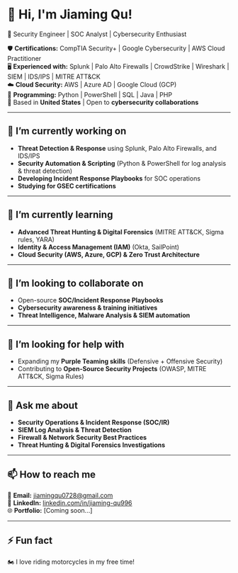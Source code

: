 # 👋 Hi, I'm Jiaming Qu!
🚀 Security Engineer | SOC Analyst | Cybersecurity Enthusiast  

🛡 **Certifications:** CompTIA Security+ | Google Cybersecurity | AWS Cloud Practitioner  
🖥 **Experienced with:** Splunk | Palo Alto Firewalls | CrowdStrike | Wireshark | SIEM | IDS/IPS | MITRE ATT&CK  
☁️ **Cloud Security:** AWS | Azure AD | Google Cloud (GCP)  
🔧 **Programming:** Python | PowerShell | SQL | Java | PHP  
📍 Based in **United States** | Open to **cybersecurity collaborations**  

---

## 🔭 I’m currently working on  
- **Threat Detection & Response** using Splunk, Palo Alto Firewalls, and IDS/IPS  
- **Security Automation & Scripting** (Python & PowerShell for log analysis & threat detection)  
- **Developing Incident Response Playbooks** for SOC operations  
- **Studying for GSEC certifications** 

---

## 🌱 I’m currently learning  
- **Advanced Threat Hunting & Digital Forensics** (MITRE ATT&CK, Sigma rules, YARA)  
- **Identity & Access Management (IAM)** (Okta, SailPoint)  
- **Cloud Security (AWS, Azure, GCP) & Zero Trust Architecture**  

---

## 🤝 I’m looking to collaborate on  
- Open-source **SOC/Incident Response Playbooks**  
- **Cybersecurity awareness & training initiatives**  
- **Threat Intelligence, Malware Analysis & SIEM automation**  

---

## 🤔 I’m looking for help with  
- Expanding my **Purple Teaming skills** (Defensive + Offensive Security)  
- Contributing to **Open-Source Security Projects** (OWASP, MITRE ATT&CK, Sigma Rules)  

---

## 💬 Ask me about  
- **Security Operations & Incident Response (SOC/IR)**  
- **SIEM Log Analysis & Threat Detection**  
- **Firewall & Network Security Best Practices**  
- **Threat Hunting & Digital Forensics Investigations**  

---

## 📫 How to reach me  
📩 **Email:** jiamingqu0728@gmail.com  
💼 **LinkedIn:** [linkedin.com/in/jiaming-qu996](https://www.linkedin.com/in/jiaming-qu996/)      
🌐 **Portfolio:** [Coming soon...] 

---

## ⚡ Fun fact  
🏍 I love riding motorcycles in my free time!  

<!--
**jiaming-sec/Jiaming-Sec** is a ✨ _special_ ✨ repository because its `README.md` (this file) appears on your GitHub profile.

Here are some ideas to get you started:

- 🔭 I’m currently working on ...
- 🌱 I’m currently learning ...
- 👯 I’m looking to collaborate on ...
- 🤔 I’m looking for help with ...
- 💬 Ask me about ...
- 📫 How to reach me: ...
- 😄 Pronouns: ...
- ⚡ Fun fact: ...
-->
